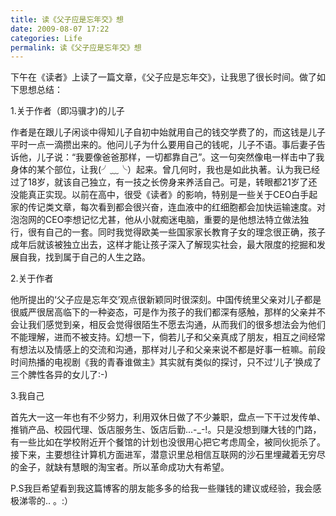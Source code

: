 ```yaml
---
title: 读《父子应是忘年交》想
date: 2009-08-07 17:22
categories: Life
permalink: 读《父子应是忘年交》想
---
```


下午在《读者》上读了一篇文章，《父子应是忘年交》，让我思了很长时间。做了如下思想总结：

1.关于作者（即冯骥才)的儿子

作者是在跟儿子闲谈中得知儿子自初中始就用自己的钱交学费了的，而这钱是儿子平时一点一滴攒出来的。他问儿子为什么要用自己的钱呢，儿子不语。事后妻子告诉他，儿子说：“我要像爸爸那样，一切都靠自己”。这一句突然像电一样击中了我身体的某个部位，让我(╯﹏╰）起来。曾几何时，我也是如此执著。认为我已经过了18岁，就该自己独立，有一技之长傍身来养活自己。可是，转眼都21岁了还没能真正实现。以前在高中，很受《读者》的影响，特别是一些关于CEO白手起家的传记类文章，每次看到都会很兴奋，连血液中的红细胞都会加快运输速度。对泡泡网的CEO李想记忆尤甚，他从小就痴迷电脑，重要的是他想法特立做法独行，很有自己的一套。同时我觉得欧美一些国家家长教育子女的理念很正确，孩子成年后就该被独立出去，这样才能让孩子深入了解现实社会，最大限度的挖掘和发展自我，找到属于自己的人生之路。

2.关于作者

他所提出的‘父子应是忘年交’观点很新颖同时很深刻。中国传统里父亲对儿子都是很威严很居高临下的一种姿态，可是作为孩子的我们都深有感触，那样的父亲并不会让我们感觉到亲，相反会觉得很陌生不愿去沟通，从而我们的很多想法会为他们不能理解，进而不被支持。幻想一下，倘若儿子和父亲真成了朋友，相互之间经常有想法以及情感上的交流和沟通，那样对儿子和父亲来说不都是好事一桩嘛。前段时间热播的电视剧《我的青春谁做主》其实就有类似的探讨，只不过‘儿子’换成了三个脾性各异的女儿了:-)

3.我自己

首先大一这一年也有不少努力，利用双休日做了不少兼职，盘点一下干过发传单、推销产品、校园代理、饭店服务生、饭店后勤...-_-!。只是没想到赚大钱的门路，有一些比如在学校附近开个餐馆的计划也没很用心把它考虑周全，被同伙扼杀了。接下来，主要想往计算机方面进军，潜意识里总相信互联网的沙石里埋藏着无穷尽的金子，就缺有慧眼的淘宝者。所以革命成功大有希望。

P.S我巨希望看到我这篇博客的朋友能多多的给我一些赚钱的建议或经验，我会感极涕零的.. 。:）
